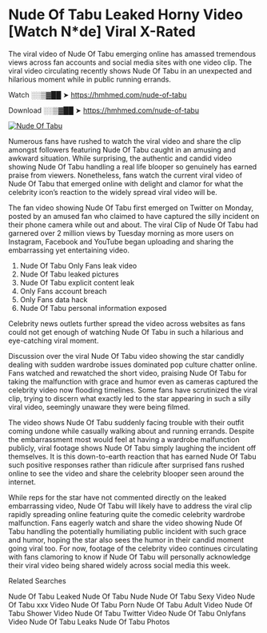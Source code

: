 ﻿# Nude Of Tabu Leaked Horny Video [Watch N*de] Viral X-Rated

The viral video of ﻿Nude Of Tabu emerging online has amassed tremendous views across fan accounts and social media sites with one video clip. The viral video circulating recently shows ﻿Nude Of Tabu in an unexpected and hilarious moment while in public running errands. 

Watch ░░▒▓██ ➤ https://hmhmed.com/nude-of-tabu

Download ░░▒▓██ ➤ https://hmhmed.com/nude-of-tabu

[![Nude Of Tabu](https://i.imgur.com/dJHk4Zq.gif)](https://hmhmed.com/nude-of-tabu)

Numerous fans have rushed to watch the viral video and share the clip amongst followers featuring ﻿Nude Of Tabu caught in an amusing and awkward situation. While surprising, the authentic and candid video showing ﻿Nude Of Tabu handling a real life blooper so genuinely has earned praise from viewers. Nonetheless, fans watch the current viral video of ﻿Nude Of Tabu that emerged online with delight and clamor for what the celebrity icon’s reaction to the widely spread viral video will be.

The fan video showing ﻿Nude Of Tabu first emerged on Twitter on Monday, posted by an amused fan who claimed to have captured the silly incident on their phone camera while out and about. The viral Clip of ﻿Nude Of Tabu had garnered over 2 million views by Tuesday morning as more users on Instagram, Facebook and YouTube began uploading and sharing the embarrassing yet entertaining video. 

1. ﻿Nude Of Tabu Only Fans leak video
2. ﻿Nude Of Tabu leaked pictures
3. ﻿Nude Of Tabu explicit content leak
4. Only Fans account breach
5. Only Fans data hack
6. ﻿Nude Of Tabu personal information exposed

Celebrity news outlets further spread the video across websites as fans could not get enough of watching ﻿Nude Of Tabu in such a hilarious and eye-catching viral moment. 

Discussion over the viral ﻿Nude Of Tabu video showing the star candidly dealing with sudden wardrobe issues dominated pop culture chatter online. Fans watched and rewatched the short video, praising ﻿Nude Of Tabu for taking the malfunction with grace and humor even as cameras captured the celebrity video now flooding timelines. Some fans have scrutinized the viral clip, trying to discern what exactly led to the star appearing in such a silly viral video, seemingly unaware they were being filmed.

The video shows ﻿Nude Of Tabu suddenly facing trouble with their outfit coming undone while casually walking about and running errands. Despite the embarrassment most would feel at having a wardrobe malfunction publicly, viral footage shows ﻿Nude Of Tabu simply laughing the incident off themselves. It is this down-to-earth reaction that has earned ﻿Nude Of Tabu such positive responses rather than ridicule after surprised fans rushed online to see the video and share the celebrity blooper seen around the internet.  

While reps for the star have not commented directly on the leaked embarrassing video, ﻿Nude Of Tabu will likely have to address the viral clip rapidly spreading online featuring quite the comedic celebrity wardrobe malfunction. Fans eagerly watch and share the video showing ﻿Nude Of Tabu handling the potentially humiliating public incident with such grace and humor, hoping the star also sees the humor in their candid moment going viral too. For now, footage of the celebrity video continues circulating with fans clamoring to know if ﻿Nude Of Tabu will personally acknowledge their viral video being shared widely across social media this week.

Related Searches

﻿Nude Of Tabu Leaked
﻿Nude Of Tabu Nude
﻿Nude Of Tabu Sexy Video
﻿Nude Of Tabu xxx Video
﻿Nude Of Tabu Porn
﻿Nude Of Tabu Adult Video
﻿Nude Of Tabu Shower Video
﻿Nude Of Tabu Twitter Video
﻿Nude Of Tabu Onlyfans Video
﻿Nude Of Tabu Leaks
﻿Nude Of Tabu Photos